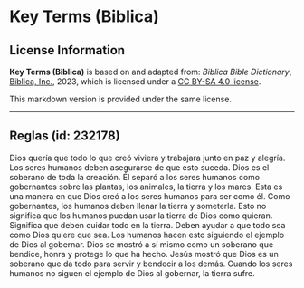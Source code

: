 # Key Terms (Biblica)

## License Information

**Key Terms (Biblica)** is based on and adapted from: _Biblica Bible Dictionary_, [Biblica, Inc.](https://www.biblica.com/), 2023, which is licensed under a [CC BY-SA 4.0 license](https://creativecommons.org/licenses/by-sa/4.0/legalcode.en).

This markdown version is provided under the same license.



--------------------------------

## Reglas (id: 232178)

Dios quería que todo lo que creó viviera y trabajara junto en paz y alegría. Los seres humanos deben asegurarse de que esto suceda. Dios es el soberano de toda la creación. Él separó a los seres humanos como gobernantes sobre las plantas, los animales, la tierra y los mares. Esta es una manera en que Dios creó a los seres humanos para ser como él. Como gobernantes, los humanos deben llenar la tierra y someterla. Esto no significa que los humanos puedan usar la tierra de Dios como quieran. Significa que deben cuidar todo en la tierra. Deben ayudar a que todo sea como Dios quiere que sea. Los humanos hacen esto siguiendo el ejemplo de Dios al gobernar. Dios se mostró a sí mismo como un soberano que bendice, honra y protege lo que ha hecho. Jesús mostró que Dios es un soberano que da todo para servir y bendecir a los demás. Cuando los seres humanos no siguen el ejemplo de Dios al gobernar, la tierra sufre.


